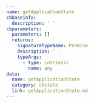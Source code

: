 ```yaml
---
name: getApplicationState
cbbaseinfo:
  description: ' '
cbparameters:
  parameters: []
  returns:
    signatureTypeName: Promise
    description: ' '
    typeArgs:
      - type: intrinsic
        name: any
data:
  name: getApplicationState
  category: cbstate
  link: getApplicationState.md
---
```

<CBBaseInfo/> 
 <CBParameters/>